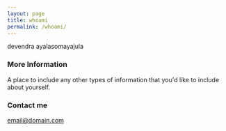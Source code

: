 ```yaml
---
layout: page
title: whoami
permalink: /whoami/
---
```


devendra ayalasomayajula
### More Information

A place to include any other types of information that you'd like to include about yourself.

### Contact me

[email@domain.com](mailto:adevendra23@gmail.com)

